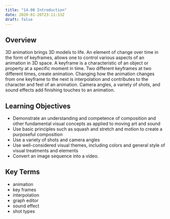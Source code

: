 ```yaml
---
title: "14.00 Introduction"
date: 2020-01-26T23:11:13Z
draft: false
---
```


## Overview

3D animation brings 3D models to life. An element of change over time in the form of keyframes, allows one to control various aspects of an animation in 3D space. A keyframe is a characteristic of an object or property at a specific moment in time. Two different keyframes at two different times, create animation. Changing how the animation changes from one keyframe to the next is interpolation and contributes to the character and feel of an animation. Camera angles, a variety of shots, and sound effects add finishing touches to an animation.

## Learning Objectives

- Demonstrate an understanding and competence of composition and other fundamental visual concepts as applied to moving art and sound
- Use basic principles such as squash and stretch and motion to create a purposeful composition
- Use a variety of shots and camera angles
- Use well-considered visual themes, including colors and general style of visual treatments and elements
- Convert an image sequence into a video.

## Key Terms

- animation
- key frames
- interpolation
- graph editor
- sound effect
- shot types
